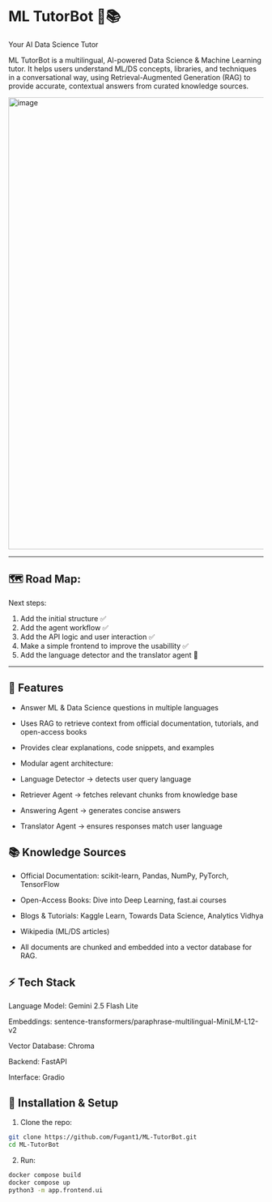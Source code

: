 # ML TutorBot 🤖📚
Your AI Data Science Tutor

ML TutorBot is a multilingual, AI-powered Data Science & Machine Learning tutor. It helps users understand ML/DS concepts, libraries, and techniques in a conversational way, using Retrieval-Augmented Generation (RAG) to provide accurate, contextual answers from curated knowledge sources.

<img width="1886" height="893" alt="image" src="https://github.com/user-attachments/assets/7682c310-06b8-4c69-8a38-8919e4712360" />

---

## 🗺️ Road Map:
Next steps:
1. Add the initial structure ✅
2. Add the agent workflow ✅
3. Add the API logic and user interaction ✅
4. Make a simple frontend to improve the usabillity ✅
5. Add the language detector and the translator agent 🔁

---

## 🔹 Features
  * Answer ML & Data Science questions in multiple languages

  * Uses RAG to retrieve context from official documentation, tutorials, and open-access books

  * Provides clear explanations, code snippets, and examples

  * Modular agent architecture:

  * Language Detector → detects user query language

  * Retriever Agent → fetches relevant chunks from knowledge base

  * Answering Agent → generates concise answers

  * Translator Agent → ensures responses match user language

## 📚 Knowledge Sources

  * Official Documentation: scikit-learn, Pandas, NumPy, PyTorch, TensorFlow

  * Open-Access Books: Dive into Deep Learning, fast.ai courses

  * Blogs & Tutorials: Kaggle Learn, Towards Data Science, Analytics Vidhya

  * Wikipedia (ML/DS articles)

  * All documents are chunked and embedded into a vector database for RAG.

## ⚡ Tech Stack

Language Model: Gemini 2.5 Flash Lite

Embeddings: sentence-transformers/paraphrase-multilingual-MiniLM-L12-v2

Vector Database: Chroma

Backend: FastAPI

Interface: Gradio 

## 🚀 Installation & Setup

1. Clone the repo:
  ```bash
  git clone https://github.com/Fugant1/ML-TutorBot.git
  cd ML-TutorBot
  ```
2. Run:
  ```bash
  docker compose build
  docker compose up
  python3 -m app.frontend.ui
  ```
